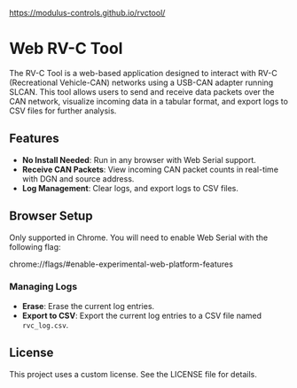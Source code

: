 https://modulus-controls.github.io/rvctool/

# Web RV-C Tool

The RV-C Tool is a web-based application designed to interact with RV-C (Recreational Vehicle-CAN) networks using a USB-CAN adapter running SLCAN. This tool allows users to send and receive data packets over the CAN network, visualize incoming data in a tabular format, and export logs to CSV files for further analysis.

## Features

- **No Install Needed**: Run in any browser with Web Serial support.
- **Receive CAN Packets**: View incoming CAN packet counts in real-time with DGN and source address.
- **Log Management**: Clear logs, and export logs to CSV files.

## Browser Setup

Only supported in Chrome. You will need to enable Web Serial with the following flag:

chrome://flags/#enable-experimental-web-platform-features

### Managing Logs

- **Erase**: Erase the current log entries.
- **Export to CSV**: Export the current log entries to a CSV file named `rvc_log.csv`.

## License

This project uses a custom license. See the LICENSE file for details.
